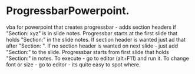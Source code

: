 # ProgressbarPowerpoint.
vba for powerpoint that creates progressbar - adds section headers if "Section: xyz" is in slide notes.
Progressbar starts at the first slide that holds "Section:" in the slide notes. If section header is wanted just ad that after "Section: ".
If no section header is wanted on next slide - just add "Section:" to the slide.
Progressbar starts from first slide that holds "Section:" in notes.
To execute - go to editor (alt+F11) and run it.
To change font or size - go to editor - its quite easy to spot where.
